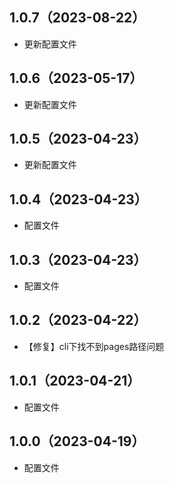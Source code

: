 ## 1.0.7（2023-08-22）
- 更新配置文件
## 1.0.6（2023-05-17）
- 更新配置文件
## 1.0.5（2023-04-23）
- 更新配置文件
## 1.0.4（2023-04-23）
- 配置文件
## 1.0.3（2023-04-23）
- 配置文件
## 1.0.2（2023-04-22）
- 【修复】cli下找不到pages路径问题
## 1.0.1（2023-04-21）
- 配置文件
## 1.0.0（2023-04-19）
- 配置文件
